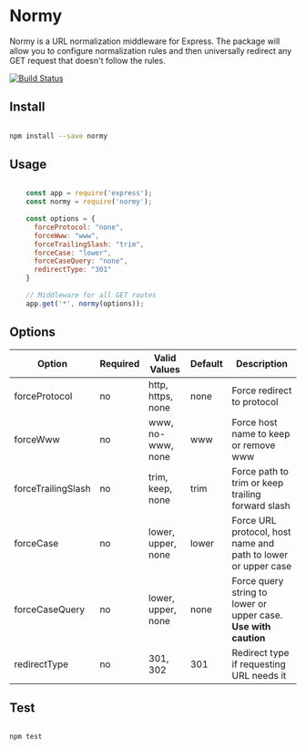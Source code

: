 # Normy
Normy is a URL normalization middleware for Express.  The package will allow you to configure normalization rules and then universally 
redirect any GET request that doesn't follow the rules.

[![Build Status](https://travis-ci.org/knopperchopper/normy.svg?branch=master)](https://travis-ci.org/knopperchopper/normy)

## Install

```bash

npm install --save normy

```

## Usage

```javascript

    const app = require('express');
    const normy = require('normy');
    
    const options = {
      forceProtocol: "none",
      forceWww: "www",
      forceTrailingSlash: "trim",
      forceCase: "lower",
      forceCaseQuery: "none",
      redirectType: "301"    
    }
    
    // Middleware for all GET routes
    app.get('*', normy(options));

```

## Options

| Option                | Required | Valid Values          | Default | Description                       |
| --------------------- | -------- | --------------------- | ------- | --------------------------------- |
| forceProtocol         | no       | http, https, none     | none    | Force redirect to protocol   |
| forceWww              | no       | www, no-www, none     | www     | Force host name to keep or remove www |
| forceTrailingSlash    | no       | trim, keep, none      | trim    | Force path to trim or keep trailing forward slash |
| forceCase             | no       | lower, upper, none    | lower   | Force URL protocol, host name and path to lower or upper case |
| forceCaseQuery        | no       | lower, upper, none    | none    | Force query string to lower or upper case.  **Use with caution** |
| redirectType          | no       | 301, 302              | 301     | Redirect type if requesting URL needs it |


## Test

```bash

npm test

```